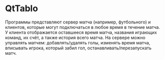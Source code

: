 # QtTablo
Программы представляют сервер матча (например, футбольного) и клиентов, которые могут подключаться в любое время в течение матча. У клиента отображается оставшееся время матча, названия играющих команд, их счёт, а также история всего матча. На сервере можно управлять матчем: добавлять/удалять голы, изменять время матча, вписывать игрока, который забил гол, останавливать/перезапускать матч.
